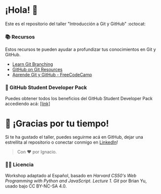 # ¡Hola! 👋
Este es el repositorio del taller "Introducción a Git y GitHub" :octocat:

### 📚 Recursos
Estos recursos te pueden ayudar a profundizar tus conocimientos en Git y GitHub.
- [Learn Git Branching](https://learngitbranching.js.org/)
- [GitHub on Git Resources](https://docs.github.com/es/get-started/quickstart/git-and-github-learning-resources)
- [Aprende Git y GitHub - FreeCodeCamp](https://www.freecodecamp.org/espanol/news/aprende-git-y-github-curso-desde-cero/)

### 🚩 GitHub Student Developer Pack
Puedes obtener todos los beneficios del GitHub Student Developer Pack accediendo acá: [[link]](https://education.github.com/benefits?utm_source=2023-08-17-Git&GitHubWorkshopDuocUC)

# 💌 ¡Gracias por tu tiempo!
Si te ha gustado el taller, puedes seguirme acá en GitHub, dejar una estrellita al repositorio o conectar conmigo en [LinkedIn](https://www.linkedin.com/in/ignaciopalma-ai/)!

> Con ❤️ por Ignacio.

### 🧑‍⚖️ Licencia
Workshop adaptado al Español, basado en *Harvard CS50's Web Programming with Python and JavaScript. Lecture 1. Git* por Brian Yu, usado bajo CC BY-NC-SA 4.0.
